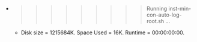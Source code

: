 * >>>>>>>>> Running inst-min-con-auto-log-root.sh ...
  * Disk size = 1215684K. Space Used = 16K. Runtime = 00:00:00:00.
